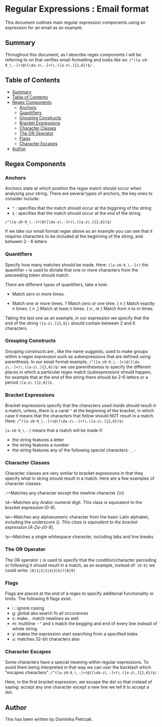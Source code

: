 # Regular Expressions : Email format

This document outlines main regular expression components using an expression for an email as an example.

## Summary

Throughout this document, as I describe regex components I will be referring to on that verifies email formatting and looks like so:
`/^([a-z0-9_\.-]+)@([\da-z\.-]+)\.([a-z\.]{2,6})$/` .

## Table of Contents

  - [Summary](#summary)
  - [Table of Contents](#table-of-contents)
  - [Regex Components](#regex-components)
    - [Anchors](#anchors)
    - [Quantifiers](#quantifiers)
    - [Grouping Constructs](#grouping-constructs)
    - [Bracket Expressions](#bracket-expressions)
    - [Character Classes](#character-classes)
    - [The OR Operator](#the-or-operator)
    - [Flags](#flags)
    - [Character Escapes](#character-escapes)
  - [Author](#author)

## Regex Components

### Anchors
Anchors state at which position the regex match should occur when analysing your string. There are several types of anchors, the key ones to consider include:
- `^` : specifies that the match should occur at the biggining of the string
- `$` : specifies that the match should occur at the end of the string.

`/^([a-z0-9_\.-]+)@([\da-z\.-]+)\.([a-z\.]{2,6})$/`

If we take our email format regex above as an example you can see that it requires characters to be included at the beginning of the string, and between 2 - 6 letters

### Quantifiers
Specify how many matches should be made. Here:
`([a-z0-9_\.-]+)`
the quantifier `+` is used to dictate that one or more characters from the preceeding token should match.

There are different types of quantifiers, take a look:

*	Match zero or more times.
+	Match one or more times.
?	Match zero or one time.
{ n }	Match exactly n times.
{ n ,}	Match at least n times.
{ n , m }	Match from n to m times.

Taking the last one as an example, in our expression we specify that the end of the string 
`([a-z\.]{2,6})`
should contain between 2 and 6 characters.

### Grouping Constructs
Grouping constructs are , like the name suggests, used to make groups within a regex expression such as subexpressions that are defined using parenthesis.
In our email format example, 
`/^([a-z0-9_\.-]+)@([\da-z\.-]+)\.([a-z\.]{2,6})$/`
we use parenthesesis to specify the different places in which a particular regex match (subexpression) should happen, for example that at the end of the string there should be 2-6 letters or a period `([a-z\.]{2,6})$` .

### Bracket Expressions
Bracket expressions specify that the characters used inside should result in a match, unless, there is a carat `^` at the beginning of the bracket, in which case it means that the characters that follow should NOT result in a match.
Here: `/^([a-z0-9_\.-]+)@([\da-z\.-]+)\.([a-z\.]{2,6})$/`

`[a-z0-9_\.-]` means that a match will be made if:
- the string features a letter
- the string features a number
- the string features any of the following special characters: `_.-`

### Character Classes
Character classes are very similar to bracket expressions in that they specify what in string should result in a match. Here are a few examples of character classes:

.—Matches any character except the newline character (\n)

\d—Matches any Arabic numeral digit. This class is equivalent to the bracket expression [0-9].

\w—Matches any alphanumeric character from the basic Latin alphabet, including the underscore (_). This class is equivalent to the bracket expression [A-Za-z0-9_].

\s—Matches a single whitespace character, including tabs and line breaks

### The OR Operator
The OR operator `|` is used to specify that the condition/character perceding or following it should result in a match, as an example, instead of:
`[0-9]` we could write:
`[0|1|2|3|4|5|6|7|8|9]`

### Flags
Flags are placed at the end of a regex to specify additional functionality or limits. The following 6 flags exist:
- i : ignore casing
- g: global aka search fo all occurances
- s: make `.` match newlines as well
- m: multiline - `^` and `$` match the begging and end of every line instead of whole string
- y: makes the expression start searching from a specified index
- u: matches 32-bit characters also

### Character Escapes
Some characters have a special meaning within regular expressions. To avoid them being interpreted in that way we can user the backlash which "escapes characters". 
`/^([a-z0-9_\.-]+)@([\da-z\.-]+)\.([a-z\.]{2,6})$/`

Here, in the first bracket expression, we escape the dot so that instead of saying: accept any one character except a new line we tell it to accept a dot.

## Author

This has been written by Dominika Pietrzak.
